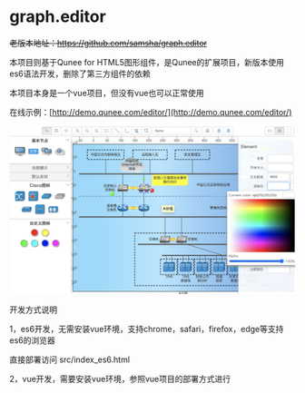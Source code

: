 # graph.editor

~~老版本地址：https://github.com/samsha/graph.editor~~

本项目则基于Qunee for HTML5图形组件，是Qunee的扩展项目，新版本使用es6语法开发，删除了第三方组件的依赖

本项目本身是一个vue项目，但没有vue也可以正常使用

在线示例：[http://demo.qunee.com/editor/](http://demo.qunee.com/editor/)

![拓扑图编辑器截图1](screenshot/screenshot.png)

开发方式说明

1，es6开发，无需安装vue环境，支持chrome，safari，firefox，edge等支持es6的浏览器

直接部署访问 src/index_es6.html

2，vue开发，需要安装vue环境，参照vue项目的部署方式进行